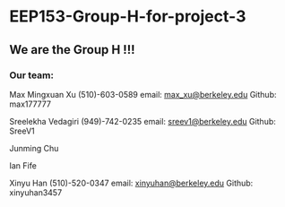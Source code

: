# EEP153-Group-H-for-project-3

## We are the Group H !!!

### Our team:

Max Mingxuan Xu   (510)-603-0589  email: max_xu@berkeley.edu  Github: max177777

Sreelekha Vedagiri (949)-742-0235 email: sreev1@berkeley.edu     Github: SreeV1

Junming Chu

Ian Fife

Xinyu Han (510)-520-0347 email: xinyuhan@berkeley.edu Github: xinyuhan3457

